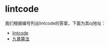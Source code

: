 # lintcode

我们根据编号列出lintcode的答案，下面为其oj地址：

- [lintcode](http://www.lintcode.com/zh-cn/problem/#)
- [九章算法](http://www.jiuzhang.com/solution/)
